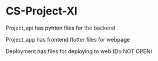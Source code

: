 # CS-Project-XI

Project_api has pyhton files for the backend

Project_app has frontend flutter files for webpage

Deployment has files for deploying to web (Do NOT OPEN)
